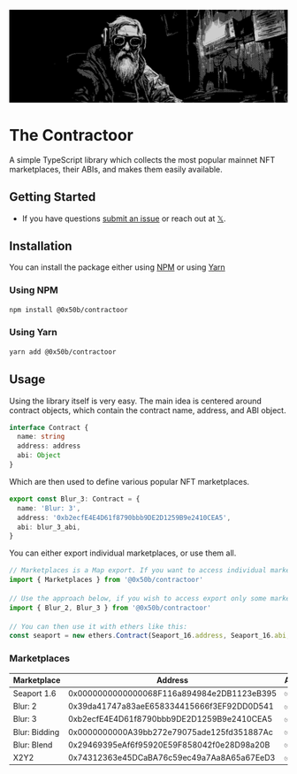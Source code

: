 <p align="center">
  <img src="./cover.png">
</p>

# The Contractoor

A simple TypeScript library which collects the most popular mainnet NFT marketplaces, their ABIs, and makes them easily available.

## Getting Started

- If you have questions [submit an issue](https://github.com/designoor/contractoor/issues) or reach out at [𝕏](https://x.com/0x50b).

## Installation

You can install the package either using [NPM](https://www.npmjs.com/package/@0x50b/contractoor) or using [Yarn](https://yarnpkg.com/package?q=contractoor&name=%400x50b%2Fcontractoor)

### Using NPM

```bash
npm install @0x50b/contractoor
```

### Using Yarn

```bash
yarn add @0x50b/contractoor
```

## Usage

Using the library itself is very easy. The main idea is centered around contract objects, which contain the contract name, address, and ABI object.

```TypeScript
interface Contract {
  name: string
  address: address
  abi: Object
}
```

Which are then used to define various popular NFT marketplaces.

```TypeScript
export const Blur_3: Contract = {
  name: 'Blur: 3',
  address: '0xb2ecfE4E4D61f8790bbb9DE2D1259B9e2410CEA5',
  abi: blur_3_abi,
}
```

You can either export individual marketplaces, or use them all.

```TypeScript
// Marketplaces is a Map export. If you want to access individual marketplaces, use Marketplaces.get('blur_2')
import { Marketplaces } from '@0x50b/contractoor'

// Use the approach below, if you wish to access export only some marketplaces.
import { Blur_2, Blur_3 } from '@0x50b/contractoor'

// You can then use it with ethers like this:
const seaport = new ethers.Contract(Seaport_16.address, Seaport_16.abi, provider)
```

### Marketplaces

| Marketplace   | Address                                    | ABI |
|---------------|--------------------------------------------|-----|
| Seaport 1.6   | 0x0000000000000068F116a894984e2DB1123eB395 | ✅  |
| Blur: 2       | 0x39da41747a83aeE658334415666f3EF92DD0D541 | ✅  |
| Blur: 3       | 0xb2ecfE4E4D61f8790bbb9DE2D1259B9e2410CEA5 | ✅  |
| Blur: Bidding | 0x0000000000A39bb272e79075ade125fd351887Ac | ✅  |
| Blur: Blend   | 0x29469395eAf6f95920E59F858042f0e28D98a20B | ✅  |
| X2Y2          | 0x74312363e45DCaBA76c59ec49a7Aa8A65a67EeD3 | ✅  |
